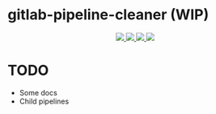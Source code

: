 # gitlab-pipeline-cleaner (WIP)
<div align="center">
  <a href="https://github.com/whilein/gitlab-pipeline-cleaner/blob/master/LICENSE">
    <img src="https://img.shields.io/github/license/whilein/gitlab-pipeline-cleaner">
  </a>

  <a href="https://discord.gg/ANEHruraCc">
    <img src="https://img.shields.io/discord/819859288049844224?logo=discord">
  </a>

  <a href="https://github.com/whilein/gitlab-pipeline-cleaner/issues">
    <img src="https://img.shields.io/github/issues/whilein/gitlab-pipeline-cleaner">
  </a>

  <a href="https://github.com/whilein/gitlab-pipeline-cleaner/pulls">
    <img src="https://img.shields.io/github/issues-pr/whilein/gitlab-pipeline-cleaner">
  </a>
</div>

# TODO
- Some docs
- Child pipelines